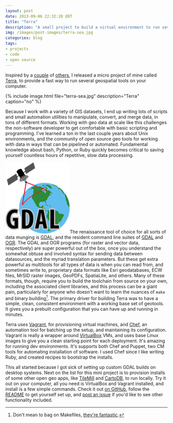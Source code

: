 ```yaml
---
layout: post
date: 2013-09-06 22:32:20 EDT
title: "Terra"
description: "A small project to build a virtual environment to run several geospatial tools on your computer."
img: /images/post-images/terra-sea.jpg
categories: blog
tags:
- projects
- code
- open source
---
```


Inspired by a [couple](https://github.com/zhm/geobox) of [others](https://github.com/tlpinney/osmdevbox), I released a micro project of mine called [Terra](https://github.com/colemanm/terra), to provide a fast way to run several geospatial tools on your computer.

{% include image.html file="terra-sea.jpg" description="Terra" caption="no" %}

Because I work with a variety of GIS datasets, I end up writing lots of scripts and small automation utilities to manipulate, convert, and merge data, in tons of different formats. Working with geo data at scale like this challenges the non-software developer to get comfortable with basic scripting and programming. I've learned a ton in the last couple years about Unix environments, and the community of open source geo tools for working with data in ways that can be pipelined or automated. Fundamental knowledge about bash, Python, or Ruby quickly becomes critical to saving yourself countless hours of repetitive, slow data processing.

<img class="right" src="/images/post-images/gdal_logo.png" alt="GDAL" />The renaissance tool of choice for all sorts of data munging is [GDAL](http://www.gdal.org/), and the resident command line suites of [GDAL](http://www.gdal.org/gdal_utilities.html) and [OGR](http://www.gdal.org/ogr_utilities.html). The GDAL and OGR programs (for raster and vector data, respectively) are super powerful out of the box, once you understand the somewhat obtuse and involved syntax for sending data between datasources, and the myriad translation parameters. But these get extra powerful as multitools for all types of data is when you can read from, and sometimes write to, proprietary data formats like Esri geodatabases, ECW files, MrSID raster images, GeoPDFs, SpatiaLite, and others. Many of these formats, though, require you to build the toolchain from source  on your own, including the associated client libraries, and this process can be a giant pain, particularly for anyone who doesn't want to learn the nuances of `make` and binary building[^makefiles]. The primary driver for building Terra was to have a simple, clean, consistent environment with a working base set of geotools. It gives you a prebuilt configuration that you can have up and running in minutes.

Terra uses [Vagrant](https://www.vagrantup.com/), for provisioning virtual machines, and [Chef](http://www.opscode.com/chef/), an automation tool for batching up the setup, and maintaining its configuration. Vagrant is really a wrapper around [VirtualBox](https://www.virtualbox.org/) VMs, and uses base Linux images to give you a clean starting point for each deployment. It's amazing for running dev environments. It's supports both Chef and Puppet, two CM tools for automating installation of software. I used Chef since I like writing Ruby, and created recipes to bootstrap the installs.

This all started because I got sick of setting up custom GDAL builds on desktop systems. Next on the list for this mini project is to provision installs of some other open geo apps, like [TileMill](http://www.mapbox.com/tilemill/) and [CartoDB](http://cartodb.com/), to run locally. Try it out on your computer, all you need is VirtualBox and Vagrant installed, and install is a few simple commands. Check it out [on GitHub](https://github.com/colemanm/terra), follow the [README](https://github.com/colemanm/terra/blob/master/README.md) to get yourself set up, and [post an issue](https://github.com/colemanm/terra/issues) if you'd like to see other functionality included.

[^makefiles]: Don't mean to bag on Makefiles, [they're fantastic](http://bost.ocks.org/mike/make/).
